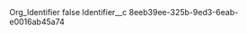 <?xml version="1.0" encoding="UTF-8"?>
<CustomMetadata xmlns="http://soap.sforce.com/2006/04/metadata" xmlns:xsi="http://www.w3.org/2001/XMLSchema-instance" xmlns:xsd="http://www.w3.org/2001/XMLSchema">
    <label>Org_Identifier</label>
    <protected>false</protected>
    <values>
        <field>Identifier__c</field>
        <value xsi:type="xsd:string">8eeb39ee-325b-9ed3-6eab-e0016ab45a74</value>
    </values>
</CustomMetadata>
